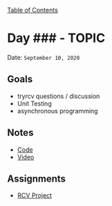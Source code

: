 [Table of Contents](/README.md)

# Day ### - TOPIC

Date: `September 10, 2020`

## Goals

- tryrcv questions / discussion
- Unit Testing
- asynchronous programming

## Notes

- [Code](./code)
- [Video](https://www.youtube.com/watch?v=LOk2vVHqrFA)

## Assignments

- [RCV Project](https://trello.com/b/MNt2GNBJ/ranked-choice-voting-backlog)

